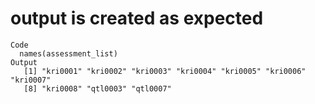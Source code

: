 # output is created as expected

    Code
      names(assessment_list)
    Output
       [1] "kri0001" "kri0002" "kri0003" "kri0004" "kri0005" "kri0006" "kri0007"
       [8] "kri0008" "qtl0003" "qtl0007"

